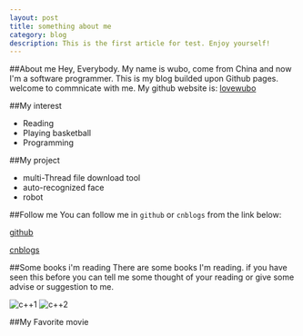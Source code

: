 ```yaml
---
layout: post
title: something about me
category: blog
description: This is the first article for test. Enjoy yourself!
---
```


##About me
Hey, Everybody. My name is wubo, come from China and now I'm a software programmer.
This is my blog builded upon Github pages. welcome to commnicate with me. 
My github website is: [lovewubo](https://github.com/lovewubo)
    
##My interest
* Reading
* Playing basketball
* Programming

##My project
+ multi-Thread file download tool
+ auto-recognized face
+ robot

##Follow me
You can follow me in `github` or `cnblogs` from the link below:

[github](http://github.com/lovewubo)

[cnblogs](http://www.cnblogs.com/wb-DarkHorse)

##Some books i'm reading
There are some books I'm reading. if you have seen this before you can tell me some thought of your reading
or give some advise or suggestion to me.


![c++1](http://img5.douban.com/lpic/s4556237.jpg)
![c++2](http://img3.douban.com/lpic/s2834951.jpg)

##My Favorite movie
<!--<iframe src="http://embed.ted.com/talks/simon_sinek_how_great_leaders_inspire_action.html" width="560" height="315" frameborder="0" scrolling="no" webkitAllowFullScreen mozallowfullscreen allowFullScreen></iframe>-->
